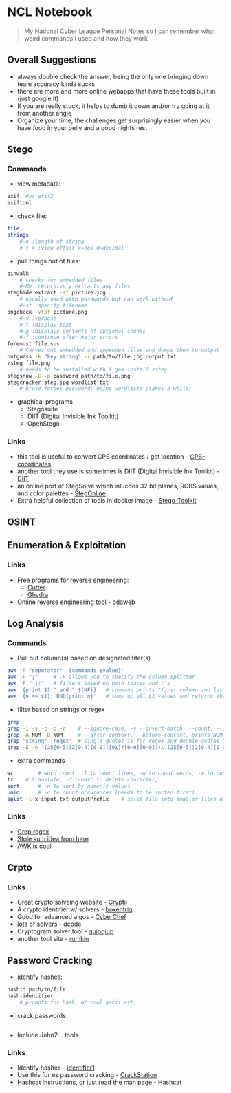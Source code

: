  # NCL Notebook
> My National Cyber League Personal Notes so I can remember what weird commands I used and how they work

## Overall Suggestions
- always double check the answer, being the only one bringing down team accuracy kinda sucks
- there are more and more online webapps that have these tools built in (just google it)
- If you are really stuck, it helps to dumb it down and/or try going at it from another angle
- Organize your time, the challenges get surprisingly easier when you have food in your belly and a good nights rest


## Stego
### Commands
- view metadata:
```bash
exif  #or exif2
exiftool
```
- check file:
```bash
file
strings 
	#-n :length of string
	#-t x :view offset x=hex d=decimal
```
- pull things out of files:
```bash
binwalk 
	# checks for embedded files
	#-Me :recursively extracts any files
steghide extract -sf picture.jpg
	# usually used with passwords but can work without
	#-sf :specify filename
pngcheck -vtpf picture.png
	#-v :verbose
	#-t :display text
	#-p :displays contents of optional chunks
	#-f :continue after major errors
foremost file.sus
	# Carves out embedded and appended files and dumps them to output
outguess -k "key string" -r path/to/file.jpg output.txt
zsteg file.png    
	# needs to be installed with $ gem install zsteg
stegsnow -C -p password path/to/file.png
stegcracker steg.jpg wordlist.txt
	# brute forces passwords using wordlists (takes a while) 
```
- graphical programs
	- Stegosuite
	- DIIT (Digital Invisible Ink Toolkit) 
	- OpenStego


### Links
- this tool is useful to convert GPS coordinates / get location - [GPS-coordinates](https://www.gps-coordinates.net)
- another tool they use is sometimes is DIIT (Digital Invisible Ink Toolkit) - [DIIT](http://diit.sourceforge.net/)
- an online port of StegSolve which inlucdes 32 bit planes, RGBS values, and color palettes - [StegOnline](https://stegonline.georgeom.net/upload)
- Extra helpful collection of tools in docker image - [Stego-Toolkit](https://www.kitploit.com/2018/06/stego-toolkit-collection-of.html)

## OSINT

## Enumeration & Exploitation

### Links 
- Free programs for reverse engineering:
	- [Cutter](https://cutter.re/)
	- [Ghydra](https://ghidra-sre.org/)
- Online reverse engineering tool - [odaweb](https://onlinedisassembler.com/odaweb/)

## Log Analysis 
### Commands
- Pull out column(s) based on designated fiter(s)
```bash
awk -F "seperator" '{commands $value}'
awk -F ";"     # -F allows you to specify the column splitter
awk -F " |:"   # filters based on both spaces and :'s
awk '{print $1 " and " $(NF)}'  # command prints "first column and last column"
awk '{n += $1}; END{print n}'   # sums up all $1 values and returns that value at the end 
```
- filter based on strings or regex
```bash 
grep
grep -i -v -c -o -r    # --ignore-case, -v --invert-match, --count, --only-matching, --recursive
grep -A NUM -B NUM     # --after-context, --before-context, prints NUM lines before or after grepped lines
grep "string" 'regex'  # single quotes is for regex and double quotes is strings
grep -E -o "(25[0-5]|2[0-4][0-9]|[01]?[0-9][0-9]?)\.(25[0-5]|2[0-4][0-9]|[01]?[0-9][0-9]?)\.(25[0-5]|2[0-4][0-9]|[01]?[0-9][0-9]?)\.(25[0-5]|2[0-4][0-9]|[01]?[0-9][0-9]?)" file   # Real IP regex
```
- extra commands
```bash
wc        # word count, -l to count lines, -w to count words, -m to count characters, -c to count bytes
tr 	  # translate, -d 'char' to delete character, 
sort      # -n to sort by numeric values 
uniq      # -c to count occurances (needs to be sorted first)
split -l x input.txt outputPrefix    # split file into smaller files after x lines  
```

### Links
- [Grep regex](https://linuxize.com/post/regular-expressions-in-grep/)
- [Stole sum idea from here](https://askubuntu.com/questions/785038/how-can-i-sum-numbers-on-lines-in-a-file)
- [AWK is cool](https://www.howtogeek.com/562941/how-to-use-the-awk-command-on-linux/)


## Crpto 
### Links
- Great crypto solveing website - [Cryptii](https://cryptii.com/)
- A crypto identifier w/ solvers - [boxentriq](https://www.boxentriq.com/code-breaking/cipher-identifier)
- Good for advanced algos - [CyberChef](https://gchq.github.io/CyberChef/)
- lots of solvers - [dcode](https://www.dcode.fr/tools-list)
- Cryptogram solver tool - [quipqiup](https://www.quipqiup.com/)
- another tool site - [rumkin](http://rumkin.com/tools/cipher/cryptogram-solver.php)

## Password Cracking
- identify hashes:
```bash
hashid path/to/file
hash-identifier
	# prompts for hash, w/ cool ascii art
```
- crack passwords:
```bash
```
- Include John2... tools 

### Links
- Identify hashes - [identifier1](https://hashes.com/en/tools/hash_identifier)
- Use this for ez password cracking - [CrackStation](https://crackstation.net/)
- Hashcat instructions, or just read the man page - [Hashcat](https://hashcat.net/wiki/doku.php?id=hashcat)
